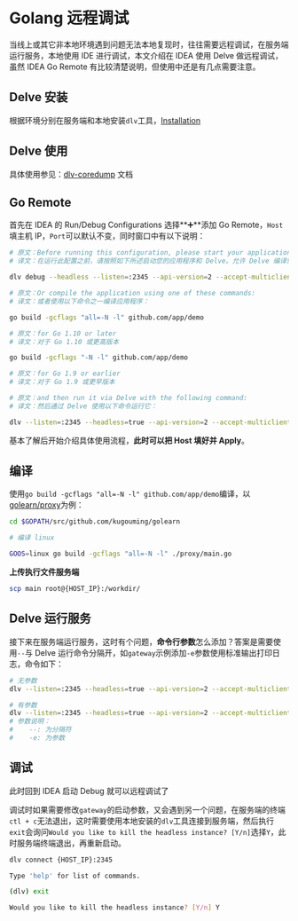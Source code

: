 # Golang 远程调试

当线上或其它非本地环境遇到问题无法本地复现时，往往需要远程调试，在服务端运行服务，本地使用 IDE 进行调试，本文介绍在 IDEA 使用 Delve 做远程调试，虽然 IDEA Go Remote 有比较清楚说明，但使用中还是有几点需要注意。

## Delve 安装

根据环境分别在服务端和本地安装`dlv`工具，[Installation](https://github.com/go-delve/delve/tree/master/Documentation/installation)

## Delve 使用

具体使用参见：[dlv-coredump](./stack/golang/debug/dlv-coredump.md) 文档

## Go Remote

首先在 IDEA 的 Run/Debug Configurations 选择**➕**添加 Go Remote，`Host`填主机 IP，`Port`可以默认不变，同时窗口中有以下说明：

```bash
# 原文：Before running this configuration, please start your application and Delve as described bellow. Allow Delve to compile your application:
# 译文：在运行此配置之前，请按照如下所述启动您的应用程序和 Delve。允许 Delve 编译您的应用程序：

dlv debug --headless --listen=:2345 --api-version=2 --accept-multiclient

# 原文：Or compile the application using one of these commands:
# 译文：或者使用以下命令之一编译应用程序：

go build -gcflags "all=-N -l" github.com/app/demo

# 原文：for Go 1.10 or later
# 译文：对于 Go 1.10 或更高版本

go build -gcflags "-N -l" github.com/app/demo

# 原文：for Go 1.9 or earlier
# 译文：对于 Go 1.9 或更早版本

# 原文：and then run it via Delve with the following command:
# 译文：然后通过 Delve 使用以下命令运行它：

dlv --listen=:2345 --headless=true --api-version=2 --accept-multiclient exec ./demo
```

基本了解后开始介绍具体使用流程，**此时可以把 Host 填好并 Apply**。

## 编译

使用`go build -gcflags "all=-N -l" github.com/app/demo`编译，以[golearn/proxy](https://github.com/kugouming/golearn/blob/main/proxy/main.go)为例：

```bash
cd $GOPATH/src/github.com/kugouming/golearn

# 编译 linux

GOOS=linux go build -gcflags "all=-N -l" ./proxy/main.go
```

**上传执行文件服务端**

```bash
scp main root@{HOST_IP}:/workdir/
```

## Delve 运行服务

接下来在服务端运行服务，这时有个问题，**命令行参数**怎么添加？答案是需要使用`--`与 Delve 运行命令分隔开，如`gateway`示例添加`-e`参数使用标准输出打印日志，命令如下：

```bash
# 无参数
dlv --listen=:2345 --headless=true --api-version=2 --accept-multiclient exec ./main

# 有参数
dlv --listen=:2345 --headless=true --api-version=2 --accept-multiclient exec ./main -- -e
# 参数说明：
#    --: 为分隔符
#    -e: 为参数
```

## 调试

此时回到 IDEA 启动 Debug 就可以远程调试了

调试时如果需要修改`gateway`的启动参数，又会遇到另一个问题，在服务端的终端`ctl + c`无法退出，这时需要使用本地安装的`dlv`工具连接到服务端，然后执行`exit`会询问`Would you like to kill the headless instance? [Y/n]`选择`Y`，此时服务端终端退出，再重新启动。

```bash
dlv connect {HOST_IP}:2345

Type 'help' for list of commands.

(dlv) exit

Would you like to kill the headless instance? [Y/n] Y
```